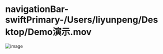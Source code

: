 # navigationBar-swiftPrimary-/Users/liyunpeng/Desktop/Demo演示.mov
![image](https://github.com/LittleCurry/navigationBar-swiftPrimary/blob/master/2016-09-19%2018_24_39.gif?raw=true) 
